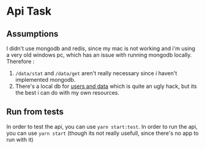 # Api Task


## Assumptions
I didn't use mongodb and redis, since my mac is not working and i'm using a very old windows pc, which has an issue with running mongodb locally.
<br/>Therefore : 
1. `/data/stat` and `/data/get` aren't really necessary since i haven't implemented mongodb.
2. There's a local db for [users and data](./src/data.js) which is quite an ugly hack, but its the best i can do with my own resources.

## Run from tests
In order to test the api, you can use `yarn start:test`.
In order to run the api, you can use `yarn start` (though its not really usefull, since there's no app to run with it)